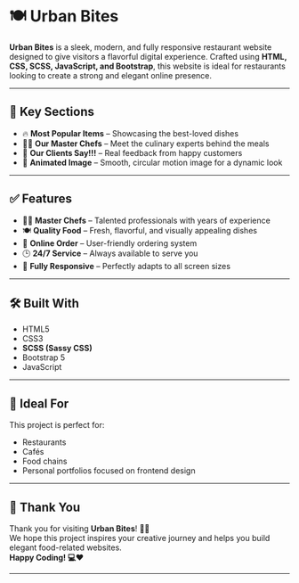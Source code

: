 # 🍽️ Urban Bites

**Urban Bites** is a sleek, modern, and fully responsive restaurant website designed to give visitors a flavorful digital experience. Crafted using **HTML, CSS, SCSS, JavaScript, and Bootstrap**, this website is ideal for restaurants looking to create a strong and elegant online presence.

---

## 🌟 Key Sections

- 🔥 **Most Popular Items** – Showcasing the best-loved dishes  
- 👨‍🍳 **Our Master Chefs** – Meet the culinary experts behind the meals  
- 💬 **Our Clients Say!!!** – Real feedback from happy customers  
- 🔄 **Animated Image** – Smooth, circular motion image for a dynamic look  

---

## ✅ Features

- 👨‍🍳 **Master Chefs** – Talented professionals with years of experience  
- 🍽️ **Quality Food** – Fresh, flavorful, and visually appealing dishes  
- 🛒 **Online Order** – User-friendly ordering system  
- 🕒 **24/7 Service** – Always available to serve you  
- 📱 **Fully Responsive** – Perfectly adapts to all screen sizes  

---

## 🛠️ Built With

- HTML5  
- CSS3  
- **SCSS (Sassy CSS)**  
- Bootstrap 5  
- JavaScript  

---

## 🎯 Ideal For

This project is perfect for:

- Restaurants  
- Cafés  
- Food chains  
- Personal portfolios focused on frontend design  

---

## 🙏 Thank You

Thank you for visiting **Urban Bites**! 🍕🌮  
We hope this project inspires your creative journey and helps you build elegant food-related websites.  
**Happy Coding! 💻❤️**

---

